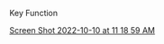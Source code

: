 Key Function

[Screen Shot 2022-10-10 at 11 18 59 AM](https://user-images.githubusercontent.com/105463926/194929975-a08184a1-9373-4438-b40a-5acc530ac130.png)
